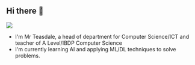 ## Hi there 👋
![](https://komarev.com/ghpvc/?username=mrteasdale-cs)

- I'm Mr Teasdale, a head of department for Computer Science/ICT and teacher of A Level/IBDP Computer Science
- I'm currently learning AI and applying ML/DL techniques to solve problems.
<!--
**mrteasdale-cs/mrteasdale-cs** is a ✨ _special_ ✨ repository because its `README.md` (this file) appears on your GitHub profile.

Here are some ideas to get you started:

- 🔭 I’m currently working on ...
- 🌱 I’m currently learning ...
- 👯 I’m looking to collaborate on ...
- 🤔 I’m looking for help with ...
- 💬 Ask me about ...
- 📫 How to reach me: ...
- 😄 Pronouns: ...
- ⚡ Fun fact: ...
-->
